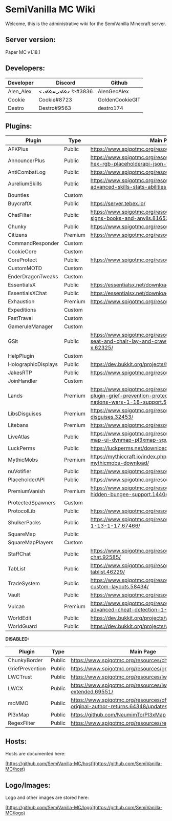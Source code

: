 # SemiVanilla MC Wiki

Welcome, this is the administrative wiki for the SemiVanilla Minecraft server.

## Server version:

Paper MC v1.18.1

## Developers:
Developer |   Discord   | Github
--------- | ----------- | ---------
Alen_Alex | < 𝓐𝓵𝓮𝓷_𝓐𝓵𝓮𝔁 !>#3836 | AlenGeoAlex
Cookie    | Cookie#8723 | GoldenCookieGIT
Destro    | Destro#9563 | destro174

## Plugins:
Plugin                      |   Type   |  Main Page  | Dev Build | Maintainer
--------------------------- | -------- | ----------- | --------- | -------------
AFKPlus                     | Public   | https://www.spigotmc.org/resources/afk.35065/ | | NA
AnnouncerPlus               | Public   | https://www.spigotmc.org/resources/announcer-plus-hex-rgb-placeholderapi-json-toast.81005/ | | NA
AntiCombatLog               | Public   | https://www.spigotmc.org/resources/anticombatlog.94540/ | | NA
AureliumSkills              | Public   | https://www.spigotmc.org/resources/aurelium-skills-advanced-skills-stats-abilities-and-more.81069/ | | NA
Bounties                    | Custom   | | https://github.com/SemiVanilla-MC/Bounties | Alen_Alex
BuycraftX                   | Public   | https://server.tebex.io/ | | NA
ChatFilter                  | Public   | https://www.spigotmc.org/resources/chatfilter-filter-chat-signs-books-and-anvils.81652/ | | NA
Chunky                      | Public   | https://www.spigotmc.org/resources/chunky.81534/ | | NA
Citizens                    | Premium  | https://www.spigotmc.org/resources/citizens.13811/ | https://ci.citizensnpcs.co/job/Citizens2/ | NA
CommandResponder            | Custom   | | https://github.com/SemiVanilla-MC/CommandResponder | Alen_Alex
CookieCore                  | Custom   | | https://github.com/SemiVanilla-MC/CookieCore | Cookie
CoreProtect                 | Public   | https://www.spigotmc.org/resources/coreprotect.8631/ | | NA
CustomMOTD                  | Custom   | | https://github.com/SemiVanilla-MC/CustomMOTD | Destro
EnderDragonTweaks           | Custom   | | https://github.com/SemiVanilla-MC/EnderDragonTweaks | Destro
EssentialsX                 | Public   | https://essentialsx.net/downloads.html | | NA
EssentialsXChat             | Public   | https://essentialsx.net/downloads.html | | NA
Exhaustion                  | Premium  | https://www.spigotmc.org/resources/exhaustion.73031/ | | NA
Expeditions                 | Custom   | | https://github.com/SemiVanilla-MC/Expeditions | Cookie
FastTravel                  | Custom   | | https://github.com/SemiVanilla-MC/FastTravel | Alen_Alex
GameruleManager             | Custom   | | https://github.com/SemiVanilla-MC/GameruleManager | Destro
GSit                        | Public   | https://www.spigotmc.org/resources/gsit-modern-sit-seat-and-chair-lay-and-crawl-plugin-1-14-x-1-18-x.62325/ | | NA
HelpPlugin                  | Custom   | | https://github.com/SemiVanilla-MC/HelpPlugin | Badbird
HolographicDisplays         | Public   | https://dev.bukkit.org/projects/holographic-displays | | NA
JakesRTP                    | Public   | https://www.spigotmc.org/resources/jakes-rtp.80201/ | | NA
JoinHandler                 | Custom   | | https://github.com/SemiVanilla-MC/JoinHandler | Cookie
Lands                       | Premium  | https://www.spigotmc.org/resources/lands-land-claim-plugin-grief-prevention-protection-gui-management-nations-wars-1-18-support.53313/ | | NA
LibsDisguises               | Premium  | https://www.spigotmc.org/resources/libs-disguises.32453/ | | NA
Litebans                    | Premium  | https://www.spigotmc.org/resources/litebans.3715/ | | NA
LiveAtlas                   | Public   | https://www.spigotmc.org/resources/liveatlas-alternative-map-ui-dynmap-pl3xmap-squaremap.86939/ | | NA
LuckPerms                   | Public   | https://luckperms.net/download | | NA
MythicMobs                  | Premium  | https://mythiccraft.io/index.php?pages/official-mythicmobs-download/ | | NA
nuVotifier                  | Public   | https://www.spigotmc.org/resources/nuvotifier.13449/ | | NA
PlaceholderAPI              | Public   | https://www.spigotmc.org/resources/placeholderapi.6245/ | | NA
PremiumVanish               | Premium  | https://www.spigotmc.org/resources/premiumvanish-stay-hidden-bungee-support.14404/ | | NA
ProtectedSpawners           | Custom   | | https://github.com/SemiVanilla-MC/ProtectedSpawners | Destro
ProtocolLib                 | Public   | https://www.spigotmc.org/resources/protocollib.1997/ | https://ci.dmulloy2.net/job/ProtocolLib/lastSuccessfulBuild/ | NA
ShulkerPacks                | Public   | https://www.spigotmc.org/resources/shulker-backpacks-1-13-1-17.67466/ | | NA
SquareMap                   | Public   | | https://github.com/jpenilla/squaremap | NA
SquareMapPlayers            | Custom   | | https://github.com/SemiVanilla-MC/SquaremapPlayers | Destro
StaffChat                   | Public   | https://www.spigotmc.org/resources/1-7-1-18-staff-chat.92585/ | | NA
TabList                     | Public   | https://www.spigotmc.org/resources/animated-tab-tablist.46229/ | | NA
TradeSystem                 | Public   | https://www.spigotmc.org/resources/trade-system-custom-layouts.58434/ | | NA
Vault                       | Public   | https://www.spigotmc.org/resources/vault.34315/ | | NA
Vulcan                      | Premium  | https://www.spigotmc.org/resources/vulcan-anti-cheat-advanced-cheat-detection-1-7-1-18-1.83626/ | | NA
WorldEdit                   | Public   | https://dev.bukkit.org/projects/worldedit/files | https://builds.enginehub.org/job/worldedit?branch=master | NA
WorldGuard                  | Public   | https://dev.bukkit.org/projects/worldguard/files | https://builds.enginehub.org/job/worldguard | NA

**DISABLED:**

Plugin                      |   Type   |  Main Page  | Dev Build | Maintainer
--------------------------- | -------- | ----------- | --------- | -------------
ChunkyBorder                | Public   | https://www.spigotmc.org/resources/chunkyborder.84278/ | | NA
GriefPrevention             | Public   | https://www.spigotmc.org/resources/griefprevention.1884/ | https://ci.appveyor.com/project/RoboMWM39862/griefprevention/history | NA
LWCTrust                    | Public   | https://www.spigotmc.org/resources/lwc-trust.75580/ | | NA
LWCX                        | Public   | https://www.spigotmc.org/resources/lwc-extended.69551/ | | NA
mcMMO                       | Public   | https://www.spigotmc.org/resources/official-mcmmo-original-author-returns.64348/updates | | NA
Pl3xMap                     | Public   | https://github.com/NeumimTo/Pl3xMap | | NA
RegexFilter                 | Public   | https://www.spigotmc.org/resources/regexfilter.96416/ | | NA


## Hosts:

Hosts are documented here:

[https://github.com/SemiVanilla-MC/host](https://github.com/SemiVanilla-MC/host)

## Logo/Images:

Logo and other images are stored here:

[https://github.com/SemiVanilla-MC/logo](https://github.com/SemiVanilla-MC/logo)

